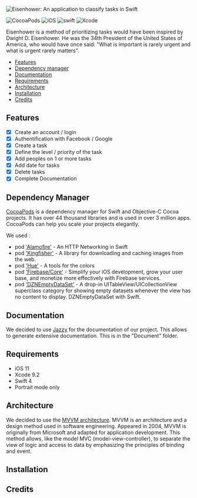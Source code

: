 ![Eisenhower: An application to classify tasks in Swift](https://github.com/heitzls/eisenhower-project/blob/master/logoGit.png)

![CocoaPods](https://img.shields.io/cocoapods/v/AFNetworking.svg)
![iOS](https://img.shields.io/badge/iOS-11.0-green.svg)
![swift](https://img.shields.io/badge/swift-4.0-red.svg)
![Xcode](https://img.shields.io/badge/Xcode-9.2-lightgrey.svg)

Eisenhower is a method of prioritizing tasks would have been inspired by Dwight D. Eisenhower. 
He was the 34th President of the United States of America, who would have once said: "What is important is rarely urgent and what is urgent rarely matters".


- [Features](#features)
- [Dependency manager](#dependency-manager)
- [Documentation](#documentation)
- [Requirements](#requirements)
- [Architecture](#architecture)
- [Installation](#installation)
- [Credits](#credits)


## Features

- [x] Create an account / login
- [x] Authentification with Facebook / Google
- [x] Create a task
- [x] Define the level / priority of the task 
- [x] Add peoples on 1 or more tasks
- [x] Add date for tasks
- [x] Delete tasks
- [x] Complete Documentation

## Dependency Manager

[CocoaPods](https://cocoapods.org/) is a dependency manager for Swift and Objective-C Cocoa projects. It has over 44 thousand libraries and is used in over 3 million apps. CocoaPods can help you scale your projects elegantly.

We used :
- pod ['Alamofire'](https://github.com/Alamofire/Alamofire) - An HTTP Networking in Swift 
- pod ['Kingfisher'](https://github.com/onevcat/Kingfisher) - A library for downloading and caching images from the web.
- pod ['Hue'](https://github.com/hyperoslo/Hue) - A tools for the colors
- pod ['Firebase/Core'](https://cocoapods.org/pods/Firebase) - Simplify your iOS development, grow your user base, and monetize more
effectively with Firebase services.
- pod ['DZNEmptyDataSet'](https://github.com/Xiaoye220/EmptyDataSet-Swift) - A drop-in UITableView/UICollectionView superclass category for showing empty datasets whenever the view has no content to display. DZNEmptyDataSet with Swift.

## Documentation

We decided to use [Jazzy](https://github.com/realm/jazzy) for the documentation of our project. This allows to generate extensive documentation. This is in the "Document" folder.


## Requirements

- iOS 11
- Xcode 9.2
- Swift 4
- Portrait mode only

## Architecture

We decided to use the [MVVM architecture](https://msdn.microsoft.com/en-us/library/hh848246.aspx). MVVM is an architecture and a design method used in software engineering.
Appeared in 2004, MVVM is originally from Microsoft and adapted for application development. This method allows, like the model MVC (model-view-controller), to separate the view of logic and access to data by emphasizing the principles of binding and event.

## Installation

## Credits



